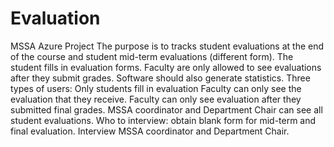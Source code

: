 # Evaluation

MSSA Azure Project
The purpose is to tracks student evaluations at the end of the course and student mid-term evaluations (different form). The student fills in evaluation forms. Faculty are only allowed to see evaluations after they submit grades. Software should also generate statistics.
Three types of users: Only students fill in evaluation Faculty can only see the evaluation that they receive. Faculty can only see evaluation after they submitted final grades. MSSA coordinator and Department Chair can see all student evaluations.
Who to interview: obtain blank form for mid-term and final evaluation. Interview MSSA coordinator and Department Chair.
